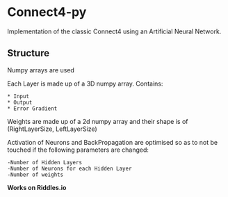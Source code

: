 # Connect4-py

Implementation of the classic Connect4 using an Artificial Neural Network.

Structure
----------

Numpy arrays are used

Each Layer is made up of a 3D numpy array. Contains:

    * Input
    * Output
    * Error Gradient


Weights are made up of a 2d numpy array and their shape is of (RightLayerSize, LeftLayerSize)

Activation of Neurons and BackPropagation are optimised so as to not be touched if the following parameters are changed:

    -Number of Hidden Layers
    -Number of Neurons for each Hidden Layer
    -Number of weights


**Works on Riddles.io**
